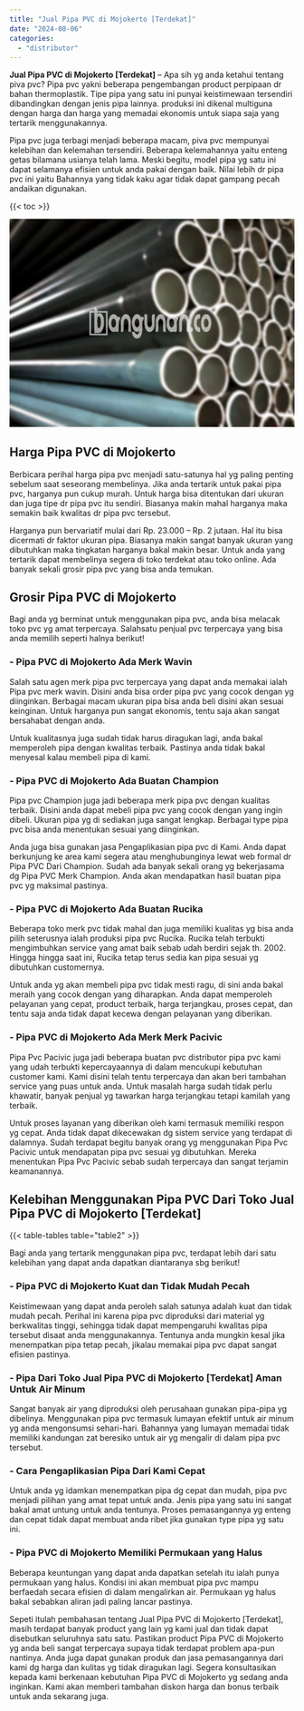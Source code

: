 ```yaml
---
title: "Jual Pipa PVC di Mojokerto [Terdekat]"
date: "2024-08-06"
categories: 
  - "distributor"
---
```


**Jual Pipa PVC di Mojokerto \[Terdekat\]** – Apa sih yg anda ketahui tentang piva pvc? Pipa pvc yakni beberapa pengembangan product perpipaan dr bahan thermoplastik. Tipe pipa yang satu ini punyai keistimewaan tersendiri dibandingkan dengan jenis pipa lainnya. produksi ini dikenal multiguna dengan harga dan harga yang memadai ekonomis untuk siapa saja yang tertarik menggunakannya.

Pipa pvc juga terbagi menjadi beberapa macam, piva pvc mempunyai kelebihan dan kelemahan tersendiri. Beberapa kelemahannya yaitu enteng getas bilamana usianya telah lama. Meski begitu, model pipa yg satu ini dapat selamanya efisien untuk anda pakai dengan baik. Nilai lebih dr pipa pvc ini yaitu Bahannya yang tidak kaku agar tidak dapat gampang pecah andaikan digunakan.

{{< toc >}}

![Jual Pipa PVC di Mojokerto [Terdekat]](/images/jaul-pipa-pvc-37.png)

## Harga Pipa PVC di Mojokerto

Berbicara perihal harga pipa pvc menjadi satu-satunya hal yg paling penting sebelum saat seseorang membelinya. Jika anda tertarik untuk pakai pipa pvc, harganya pun cukup murah. Untuk harga bisa ditentukan dari ukuran dan juga tipe dr pipa pvc itu sendiri. Biasanya makin mahal harganya maka semakin baik kwalitas dr pipa pvc tersebut.

Harganya pun bervariatif mulai dari Rp. 23.000 – Rp. 2 jutaan. Hal itu bisa dicermati dr faktor ukuran pipa. Biasanya makin sangat banyak ukuran yang dibutuhkan maka tingkatan harganya bakal makin besar. Untuk anda yang tertarik dapat membelinya segera di toko terdekat atau toko online. Ada banyak sekali grosir pipa pvc yang bisa anda temukan.

## Grosir Pipa PVC di Mojokerto

Bagi anda yg berminat untuk menggunakan pipa pvc, anda bisa melacak toko pvc yg amat terpercaya. Salahsatu penjual pvc terpercaya yang bisa anda memilih seperti halnya berikut!

### \- Pipa PVC di Mojokerto Ada Merk Wavin

Salah satu agen merk pipa pvc terpercaya yang dapat anda memakai ialah Pipa pvc merk wavin. Disini anda bisa order pipa pvc yang cocok dengan yg diinginkan. Berbagai macam ukuran pipa bisa anda beli disini akan sesuai keinginan. Untuk harganya pun sangat ekonomis, tentu saja akan sangat bersahabat dengan anda.

Untuk kualitasnya juga sudah tidak harus diragukan lagi, anda bakal memperoleh pipa dengan kwalitas terbaik. Pastinya anda tidak bakal menyesal kalau membeli pipa di kami.

### \- Pipa PVC di Mojokerto Ada Buatan Champion

Pipa pvc Champion juga jadi beberapa merk pipa pvc dengan kualitas terbaik. Disini anda dapat mebeli pipa pvc yang cocok dengan yang ingin dibeli. Ukuran pipa yg di sediakan juga sangat lengkap. Berbagai type pipa pvc bisa anda menentukan sesuai yang diinginkan.

Anda juga bisa gunakan jasa Pengaplikasian pipa pvc di Kami. Anda dapat berkunjung ke area kami segera atau menghubunginya lewat web formal dr Pipa PVC Dari Champion. Sudah ada banyak sekali orang yg bekerjasama dg Pipa PVC Merk Champion. Anda akan mendapatkan hasil buatan pipa pvc yg maksimal pastinya.

### \- Pipa PVC di Mojokerto Ada Buatan Rucika

Beberapa toko merk pvc tidak mahal dan juga memiliki kualitas yg bisa anda pilih seterusnya ialah produksi pipa pvc Rucika. Rucika telah terbukti mengimbuhkan service yang amat baik sebab udah berdiri sejak th. 2002. Hingga hingga saat ini, Rucika tetap terus sedia kan pipa sesuai yg dibutuhkan customernya.

Untuk anda yg akan membeli pipa pvc tidak mesti ragu, di sini anda bakal meraih yang cocok dengan yang diharapkan. Anda dapat memperoleh pelayanan yang cepat, product terbaik, harga terjangkau, proses cepat, dan tentu saja anda tidak dapat kecewa dengan pelayanan yang diberikan.

### \- Pipa PVC di Mojokerto Ada Merk Merk Pacivic

Pipa Pvc Pacivic juga jadi beberapa buatan pvc distributor pipa pvc kami yang udah terbukti kepercayaannya di dalam mencukupi kebutuhan customer kami. Kami disini telah tentu terpercaya dan akan beri tambahan service yang puas untuk anda. Untuk masalah harga sudah tidak perlu khawatir, banyak penjual yg tawarkan harga terjangkau tetapi kamilah yang terbaik.

Untuk proses layanan yang diberikan oleh kami termasuk memiliki respon yg cepat. Anda tidak dapat dikecewakan dg sistem service yang terdapat di dalamnya. Sudah terdapat begitu banyak orang yg menggunakan Pipa Pvc Pacivic untuk mendapatan pipa pvc sesuai yg dibutuhkan. Mereka menentukan Pipa Pvc Pacivic sebab sudah terpercaya dan sangat terjamin keamanannya.

## Kelebihan Menggunakan Pipa PVC Dari Toko Jual Pipa PVC di Mojokerto \[Terdekat\]

{{< table-tables table="table2" >}}

Bagi anda yang tertarik menggunakan pipa pvc, terdapat lebih dari satu kelebihan yang dapat anda dapatkan diantaranya sbg berikut!

### \- Pipa PVC di Mojokerto Kuat dan Tidak Mudah Pecah

Keistimewaan yang dapat anda peroleh salah satunya adalah kuat dan tidak mudah pecah. Perihal ini karena pipa pvc diproduksi dari material yg berkwalitas tinggi, sehingga tidak dapat mempengaruhi kwalitas pipa tersebut disaat anda menggunakannya. Tentunya anda mungkin kesal jika menempatkan pipa tetap pecah, jikalau memakai pipa pvc dapat sangat efisien pastinya.

### \- Pipa Dari Toko Jual Pipa PVC di Mojokerto \[Terdekat\] Aman Untuk Air Minum

Sangat banyak air yang diproduksi oleh perusahaan gunakan pipa-pipa yg dibelinya. Menggunakan pipa pvc termasuk lumayan efektif untuk air minum yg anda mengonsumsi sehari-hari. Bahannya yang lumayan memadai tidak memiliki kandungan zat beresiko untuk air yg mengalir di dalam pipa pvc tersebut.

### \- Cara Pengaplikasian Pipa Dari Kami Cepat

Untuk anda yg idamkan menempatkan pipa dg cepat dan mudah, pipa pvc menjadi pilihan yang amat tepat untuk anda. Jenis pipa yang satu ini sangat bakal amat untung untuk anda tentunya. Proses pemasangannya yg enteng dan cepat tidak dapat membuat anda ribet jika gunakan type pipa yg satu ini.

### \- Pipa PVC di Mojokerto Memiliki Permukaan yang Halus

Beberapa keuntungan yang dapat anda dapatkan setelah itu ialah punya permukaan yang halus. Kondisi ini akan membuat pipa pvc mampu berfaedah secara efisien di dalam mengalirkan air. Permukaan yg halus bakal sebabkan aliran jadi paling lancar pastinya.

Sepeti itulah pembahasan tentang Jual Pipa PVC di Mojokerto \[Terdekat\], masih terdapat banyak product yang lain yg kami jual dan tidak dapat disebutkan seluruhnya satu satu. Pastikan product Pipa PVC di Mojokerto yg anda beli sangat terpercaya supaya tidak terdapat problem apa-pun nantinya. Anda juga dapat gunakan produk dan jasa pemasangannya dari kami dg harga dan kulitas yg tidak diragukan lagi. Segera konsultasikan kepada kami berkenaan kebutuhan Pipa PVC di Mojokerto yg sedang anda inginkan. Kami akan memberi tambahan diskon harga dan bonus terbaik untuk anda sekarang juga.
